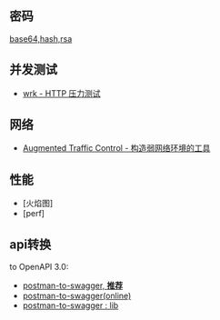 ## 密码
[base64,hash,rsa](https://blog.zhengxianjun.com/online-tool/)

## 并发测试

- [wrk - HTTP 压力测试](https://github.com/wg/wrk)

## 网络

- [Augmented Traffic Control - 构造弱网络环境的工具](github.com/facebook/augmented-traffic-control)

## 性能

- [火焰图]
- [perf]

## api转换
to OpenAPI 3.0:
- [postman-to-swagger, **推荐**](https://www.npmjs.com/package/postman-to-swagger)
- [postman-to-swagger(online)](https://metamug.com/util/postman-to-swagger/)
- [postman-to-swagger : lib](https://github.com/tecfu/postman-to-swagger)